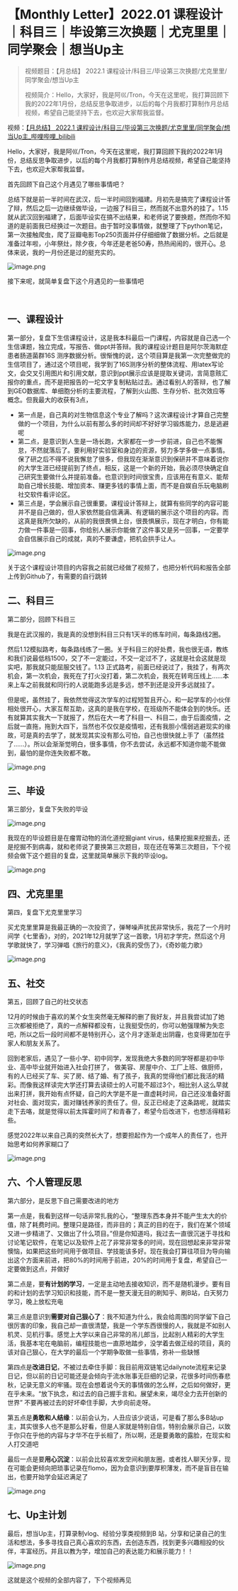 # 【Monthly Letter】2022.01 课程设计｜科目三｜毕设第三次换题｜尤克里里｜同学聚会｜想当Up主

> 视频题目：【月总结】  2022.1 课程设计/科目三/毕设第三次换题/尤克里里/同学聚会/想当Up主
>
> 视频简介：Hello，大家好，我是阿巛/Tron，今天在这里呢，我打算回顾下我的2022年1月份，总结反思争取进步，以后的每个月我都打算制作月总结视频，希望自己能坚持下去，也欢迎大家帮我监督。

视频：[【月总结】 2022.1 课程设计/科目三/毕设第三次换题/尤克里里/同学聚会/想当Up主_哔哩哔哩_bilibili](https://www.bilibili.com/video/BV1eF411J7yj)

Hello，大家好，我是阿巛/Tron，今天在这里呢，我打算回顾下我的2022年1月份，总结反思争取进步，以后的每个月我都打算制作月总结视频，希望自己能坚持下去，也欢迎大家帮我监督。

首先回顾下自己这个月遇见了哪些事情吧？

总结下就是前一半时间在武汉，后一半时间回到福建。月初先是搞完了课程设计答了辩，然后之后一边继续做毕设，一边报了科目三，然而就不出意外的挂了。1.15就从武汉回到福建了，后面毕设实在搞不出结果，和老师说了要换题，然而你不知道的是前面我已经换过一次题目。由于暂时没事情做，就整理了下python笔记，第一次接触爬虫，爬了豆瓣电影Top250页面并仔仔细细做了数据分析。之后就是准备过年啦，小年祭灶，除夕夜，今年还是老爸50寿，热热闹闹的，很开心。总体来说，我的一月份还是过的挺充实的。

![image.png](assets/202201/image-20220206111620-x4c2fh0.png "2022.1月发生的事情")

接下来呢，就简单复盘下这个月遇见的一些事情吧

‍

## 一、课程设计

第一部分，复盘下生信课程设计，这是我本科最后一门课程，内容就是自己选一个生信课题，独立完成，写报告、做ppt并答辩。我的课程设计题目是阿尔茨海默症患者肠道菌群16S 测序数据分析。很惭愧的说，这个项目算是我第一次完整做完的生信项目了，通过这个项目呢，我学到了16S测序分析的整体流程、用latex写论文，会交叉引用图片和引用文献，意识到ppt展示应该是提取关键词，言简意赅汇报你的重点，而不是把报告的一坨文字复制粘贴过去。通过看别人的答辩，也了解到GEO数据库、单细胞分析的主要流程，了解到火山图、生存分析、批次效应等概念。但我最大的收获有3点，

* 第一点是，自己真的对生物信息这个专业了解吗？这次课程设计才算自己完整做的一个项目，为什么以前有那么多的时间却不好好学习锻炼能力，总是逃避呢
* 第二点，是意识到人生是一场长跑，大家都在一步一步前进，自己也不能懈怠，不然就落后了。要利用好实验室和身边的资源，努力多学多做一点事情。保了研之后不得不说我懈怠了很多，但我现在渐渐意识到保研并不意味着说你的大学生涯已经提前到了终点，相反，这是一个新的开始，我必须尽快确定自己研究生要做什么并提前准备。也意识到时间很宝贵，应该用在有意义、能帮助自己增长技能、增加资本、赚更多钱的事情上面，而不是自娱自乐玩电脑刷社交软件看评论区。
* 第三点是，学会展示自己很重要。课程设计答辩上，就算有些同学的内容可能并不是自己做的，但人家依然能自信满满、有逻辑的展示这个项目的内容。而这真是我所欠缺的，从前的我很畏惧上台，很畏惧展示，现在才明白，你有能力做一件事是一回事，你给别人展示你能做了这件事又是另一回事，一定要学会自信展示自己的成就，真的不要谦虚，把机会拱手让人。

![image.png](assets/202201/image-20220206111652-8h236u1.png "课程设计回顾")

关于这个课程设计项目的内容我之前就已经做了视频了，也把分析代码和报告全部上传到Github了，有需要的自行跳转

## 二、科目三

第二部分，回顾下科目三

我是在武汉报的，我是真的没想到科目三只有1天半的练车时间，每条路线2圈。

然后1.12模拟路考，每条路线练了一圈。关于科目三的好处费，我也很无语，教练和我们说最低档1500，交了不一定能过，不交一定过不了，这就是社会这就是现实吧，那我就只能屈服交钱了。1.13 正式路考，前面已经说过了，我挂了，有两次机会，第一次机会，我死在了打火没打着，第二次机会，我死在转弯压线上……本来上车之前我就和同行的人说能跑多远是多远，想不到还是没开多远就挂了。

但是呢，虽然挂了，我依然觉得这次学车的过程短暂且开心，和一起学车的小伙伴相处很开心，大家互帮互助，这真的是我在学校，在班级所不能体会到的快乐。还有就算其实我大一下就报了，然后在大一考了科目一、科目二，由于后面疫情，之后就一直拖，拖到大四下，当然也不仅仅是疫情啦，还有我胆小懦弱逃避现实的缘故，可是真的去学了，就发现其实没有那么可怕，自己也很快就上手了（虽然挂了……）。所以会渐渐觉明白，很多事情，你不去尝试，永远都不知道你能不能做到，最怕的是你连失败都不敢。

![image.png](assets/202201/image-20220206111720-wdluvwi.png "科目三回顾")

## 三、毕设

第三部分，复盘下失败的毕设

![image.png](assets/202201/image-20220206111737-pp0z7hf.png "毕设回顾")

我现在的毕设题目是在瘤胃动物的消化道挖掘giant virus，结果挖掘来挖掘去，还是挖掘不到病毒，就和老师说了要换第三次题目，现在还在等第三次题目，下个视频会做下这个题目的复盘，这里就简单展示下我的毕设log。

![image.png](assets/202201/image-20220206111832-egy5iho.png "毕设log")

## 四、尤克里里

第四，复盘下尤克里里学习

买尤克里里算是我最正确的一次投资了，弹琴噪声扰民非常快乐，我花了一个月时间学《七里香》，对的，2021年12月就学了这一首歌，1月初才学完，然后这个月学歌就快了，学习弹唱《旅行的意义》，《我真的受伤了》，《奇妙能力歌》

![image.png](assets/202201/image-20220206111907-rjjngj9.png "尤克里里回顾")

## 五、社交

第五，回顾了自己的社交状态

12月的时候由于喜欢的某个女生突然毫无解释的删了我好友，并且我尝试加了她三次都被拒绝了，真的一点解释都没有，让我挺受伤的，你可以勉强理解为失恋吧，所以之后一段时间都不是特别开心，这个月才逐渐走出阴霾，也变得更加在乎家人和朋友关系了。

回到老家后，遇见了一些小学、初中同学，发现我绝大多数的同学呀都是初中毕业、高中毕业就开始进入社会打拼了， 做美容、房屋中介、工厂上班、做厨师，有的人已经买了车、买了房、结了婚、有了孩子，我真的觉得他们都比我活的精彩。而像我这样读完大学还打算去读硕士的人可能不超过3个，相比别人这么早就出来打拼，我开始有点怀疑，自己的大学是不是一直虚耗时间，自己还没准备好面对社会、面对现实，面对赚钱养家的责任了。但，反正已经走了这条路呢，就踏实走下去咯，就是觉得以前太挥霍时间了和青春了，希望今后改进下，也想活得精彩些。

感觉2022年以来自己真的突然长大了，想要担起作为一个成年人的责任了，也开始思考如何养家糊口了

![image.png](assets/202201/image-20220206111932-ftdnpvz.png "社交回顾")

## 六、个人管理反思

第六部分，是反思下自己需要改进的地方

第一点是，我看到这样一句话非常扎我的心，“整理东西本身并不能产生太大的价值，除了耗费时间。整理只是路径，而非目的；真正的目的在于，我们在某个领域又进一步精进了、又做出了什么项目。”但是你知道吗，我过去一直很沉迷于寻找和讨论笔记软件，在笔记以及软件上花了非常非常多的时间，现在回想起来非常非常懊恼，如果把这些时间用于做项目、学技能该多好。现在我会打算往项目为导向输出这个方面来前进，把80%的时间用于前进，20%的时间用于复盘，希望自己一定要做到这点，并做好

第二点是，要**有计划的学习**，一定是主动地去接收知识，而不是随机漫步。要有目的和计划的去学习知识和技能，而不是一整天漫无目的刷知乎、刷B站，白天努力学习，晚上放松充电

第三点是意识到**需要对自己狠心了**：我不知道为什么，我会给周围的同学留下自己很厉害的印象，我自己却一直很清楚，我是一个学东西很慢的人，我就是不如别人机灵、见机行事。感觉上大学以来自己非常的吊儿郎当，比起别人精彩的大学生活，我基本宅在电脑前，编程技能也一直原地踏步，没学着去做正经的项目，真的该对自己狠心，在大学的最后一个学期争取做一些事情，弥补一些缺憾

第四点是**改进日记**，不被过去牵住手脚：我目前用双链笔记dailynote流程来记录日记，但以前的日记可能还是会倾向于流水账事无巨细的记录，花很多时间伤春悲秋，记录无意义的牢骚。现在会想着说今天的事情做的怎么样，之后如何做好，更在乎未来。“放下执念，和过去的自己握手言和。展望未来，竭尽全力去开创新的世界” 不要再被过去的好坏牵住手脚，大步向前走呀。

第五点是**勇敢和人结缘**：以前会认为，人丑应该少说话，可是看了那么多B站up主，其实很多人也不是那么好看，但是人家就是特别自信，特别会展示自己，以致于你只在乎他的内容与才华不在乎长相了，所以啊，还是要勇敢的露脸，在现实和人打交道吧

最后一点是要**用心沉淀**：以前会比较喜欢发空间和朋友圈，或者找人聊天分享，现在可能会更倾向把琐事记录在flomo，因为会意识到要厚积薄发，而不是盲目在输出，也要开始学会延迟满足了

![image.png](assets/202201/image-20220206111947-08iq96v.png "个人管理回顾")

## 七、Up主计划

最后，想当Up主，打算录制vlog、经验分享类视频到B 站，分享和记录自己的生活和想法，多多寻找自己真心喜欢的东西，去创造东西，找到更多兴趣相投的伙伴，丰富经历。并且以教为学，增加自己的表达能力和展示能力！！

![image.png](assets/202201/image-20220206112032-xws6d7b.png "想成为学习类Up主，以教为学")

这就是这个视频的全部内容了，下个视频再见

‍
